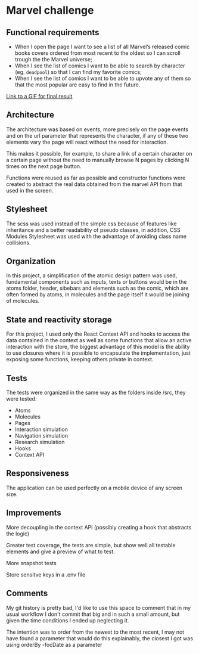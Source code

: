 # Marvel challenge

## Functional requirements

- When I open the page I want to see a list of all Marvel’s released comic books covers ordered from most recent to the oldest so I can scroll trough the the Marvel universe;
- When I see the list of comics I want to be able to search by character (eg. `deadpool`) so that I can find my favorite comics;
- When I see the list of comics I want to be able to upvote any of them so that the most popular are easy to find in the future.

[Link to a GIF for final result](https://i.imgur.com/zhk7jjE.gif)

## Architecture

The architecture was based on events, more precisely on the page events and on the url parameter that represents the character, if any of these two elements vary the page will react without the need for interaction.

This makes it possible, for example, to share a link of a certain character on a certain page without the need to manually browse N pages by clicking N times on the next page button.

Functions were reused as far as possible and constructor functions were created to abstract the real data obtained from the marvel API from that used in the screen.

## Stylesheet

The scss was used instead of the simple css because of features like inheritance and a better readability of pseudo classes, in addition, CSS Modules Stylesheet was used with the advantage of avoiding class name collisions.

## Organization

In this project, a simplification of the atomic design pattern was used, fundamental components such as inputs, texts or buttons would be in the atoms folder, header, sibebars and elements such as the comic, which are often formed by atoms, in molecules and the page itself it would be joining of molecules.

## State and reactivity storage

For this project, I used only the React Context API and hooks to access the data contained in the context as well as some functions that allow an active interaction with the store, the biggest advantage of this model is the ability to use closures where it is possible to encapsulate the implementation, just exposing some functions, keeping others private in context.

## Tests

The tests were organized in the same way as the folders inside /src, they were tested:
- Atoms
- Molecules
- Pages
- Interaction simulation
- Navigation simulation
- Research simulation
- Hooks
- Context API

## Responsiveness

The application can be used perfectly on a mobile device of any screen size.

## Improvements

More decoupling in the context API (possibly creating a hook that abstracts the logic)

Greater test coverage, the tests are simple, but show well all testable elements and give a preview of what to test.

More snapshot tests

Store sensitve keys in a .env file

## Comments

My git history is pretty bad, I'd like to use this space to comment that in my usual workflow I don't commit that big and in such a small amount, but given the time conditions I ended up neglecting it.

The intention was to order from the newest to the most recent, I may not have found a parameter that would do this explainably, the closest I got was using orderBy -focDate as a parameter
